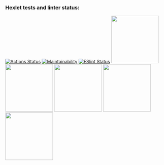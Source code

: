 ### Hexlet tests and linter status:
[![Actions Status](https://github.com/xaarxus/frontend-project-lvl1/workflows/hexlet-check/badge.svg)](https://github.com/xaarxus/frontend-project-lvl1/actions)
[![Maintainability](https://api.codeclimate.com/v1/badges/f3af10c6ac173c930d23/maintainability)](https://codeclimate.com/github/xaarxus/frontend-project-lvl1/maintainability)
[![ESlint Status](https://github.com/xaarxus/frontend-project-lvl1/workflows/ESlint/badge.svg)](https://github.com/xaarxus/frontend-project-lvl1/actions/Eslint)
<a href="https://asciinema.org/a/5lggjG8OacxbAPmfTqNVIfCqx"><img src="https://asciinema.org/a/5lggjG8OacxbAPmfTqNVIfCqx.png" width="150"/></a>
<a href="https://asciinema.org/a/YKKW2d94XqlCVYdjfHk4CbBWV"><img src="https://asciinema.org/a/YKKW2d94XqlCVYdjfHk4CbBWV.png" width="150"/></a>
<a href="https://asciinema.org/a/t935PW1jElYnzeY5ds7jKD5WQ"><img src="https://asciinema.org/a/t935PW1jElYnzeY5ds7jKD5WQ.png" width="150"/></a>
<a href="https://asciinema.org/a/t4gUdYorfwkBPCIXYmpW9uoE7"><img src="https://asciinema.org/a/t4gUdYorfwkBPCIXYmpW9uoE7.png" width="150"/></a>
<a href="https://asciinema.org/a/OQRo2oGrgtLMewqjaFy12jAdn"><img src="https://asciinema.org/a/OQRo2oGrgtLMewqjaFy12jAdn.png" width="150"/></a>
